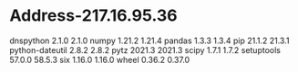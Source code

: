 # Address-217.16.95.36


dnspython	2.1.0	2.1.0
numpy	1.21.2	1.21.4
pandas	1.3.3	1.3.4
pip	21.1.2	21.3.1
python-dateutil	2.8.2	2.8.2
pytz	2021.3	2021.3
scipy	1.7.1	1.7.2
setuptools	57.0.0	58.5.3
six	1.16.0	1.16.0
wheel	0.36.2	0.37.0

